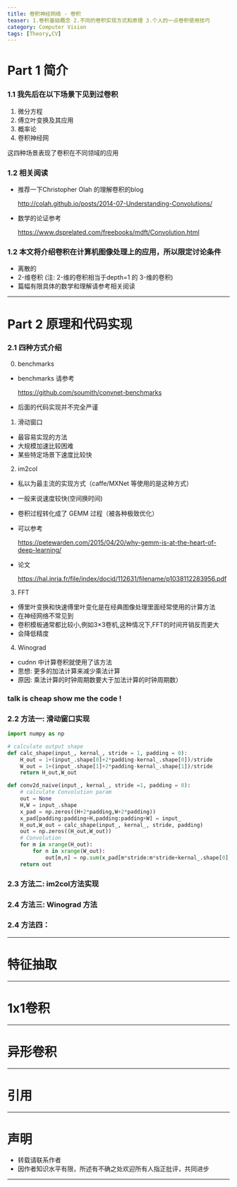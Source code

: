 ```yaml
---
title: 卷积神经网络 - 卷积
teaser: 1.卷积基础概念 2.不同的卷积实现方式和原理 3.个人的一点卷积使用技巧
category: Computer Vision
tags: [Theory,CV]
---
```


# Part 1 简介

### 1.1 我先后在以下场景下见到过卷积

1. 微分方程
2. 傅立叶变换及其应用
3. 概率论
4. 卷积神经网

这四种场景表现了卷积在不同领域的应用

### 1.2 相关阅读 

* 推荐一下Christopher Olah 的理解卷积的blog

	<http://colah.github.io/posts/2014-07-Understanding-Convolutions/>

* 数学的论证参考

	<https://www.dsprelated.com/freebooks/mdft/Convolution.html>

### 1.2 本文将介绍卷积在计算机图像处理上的应用，所以限定讨论条件

* 离散的 
* 2-维卷积 (注: 2-维的卷积相当于depth=1 的 3-维的卷积)
* 篇幅有限具体的数学和理解请参考相关阅读

--- 
# Part 2 原理和代码实现

### 2.1 四种方式介绍
0. benchmarks
* benchmarks 请参考

	<https://github.com/soumith/convnet-benchmarks>
	
* 后面的代码实现并不完全严谨

1. 滑动窗口
* 最容易实现的方法
* 大规模加速比较困难
* 某些特定场景下速度比较快

2. im2col
* 私以为最主流的实现方式（caffe/MXNet 等使用的是这种方式）
* 一般来说速度较快(空间换时间)
* 卷积过程转化成了 GEMM 过程（被各种极致优化）
* 可以参考

	<https://petewarden.com/2015/04/20/why-gemm-is-at-the-heart-of-deep-learning/>

* 论文

	<https://hal.inria.fr/file/index/docid/112631/filename/p1038112283956.pdf>

3. FFT
* 傅里叶变换和快速傅里叶变化是在经典图像处理里面经常使用的计算方法
* 在神经网络不常见到
* 卷积模板通常都比较小,例如3×3卷机,这种情况下,FFT的时间开销反而更大
* 会降低精度

4. Winograd
* cudnn 中计算卷积就使用了该方法
* 思想: 更多的加法计算来减少乘法计算
* 原因: 乘法计算的时钟周期数要大于加法计算的时钟周期数）

### talk is cheap show me the code !

### 2.2 方法一: 滑动窗口实现
	
```python
import numpy as np 

# calculate output shape 
def calc_shape(input_, kernal_, stride = 1, padding = 0):
	H_out = 1+(input_.shape[0]+2*padding-kernal_.shape[0])/stride
	W_out = 1+(input_.shape[1]+2*padding-kernal_.shape[1])/stride
	return H_out,W_out

def conv2d_naive(input_, kernal_, stride =1, padding = 0):
	# calculate Convolution param 
	out = None
	H,W = input_.shape
	x_pad = np.zeros((H+2*padding,W+2*padding))
	x_pad[padding:padding+H,padding:padding+W] = input_
	H_out,W_out = calc_shape(input_, kernal_, stride, padding)
	out = np.zeros((H_out,W_out))
	# Convolution
	for m in xrange(H_out):
		for n in xrange(W_out):
			out[m,n] = np.sum(x_pad[m*stride:m*stride+kernal_.shape[0],n*stride:n*stride+kernal_.shape[1]] *  kernal_)
	return out

```

### 2.3 方法二: im2col方法实现


### 2.4 方法三: Winograd 方法


### 2.4 方法四： 
---

# 特征抽取

---
# 1x1卷积

---
# 异形卷积

---

# 引用

---

# 声明
* 转载请联系作者
* 因作者知识水平有限，所述有不确之处欢迎所有人指正批评，共同进步

---
